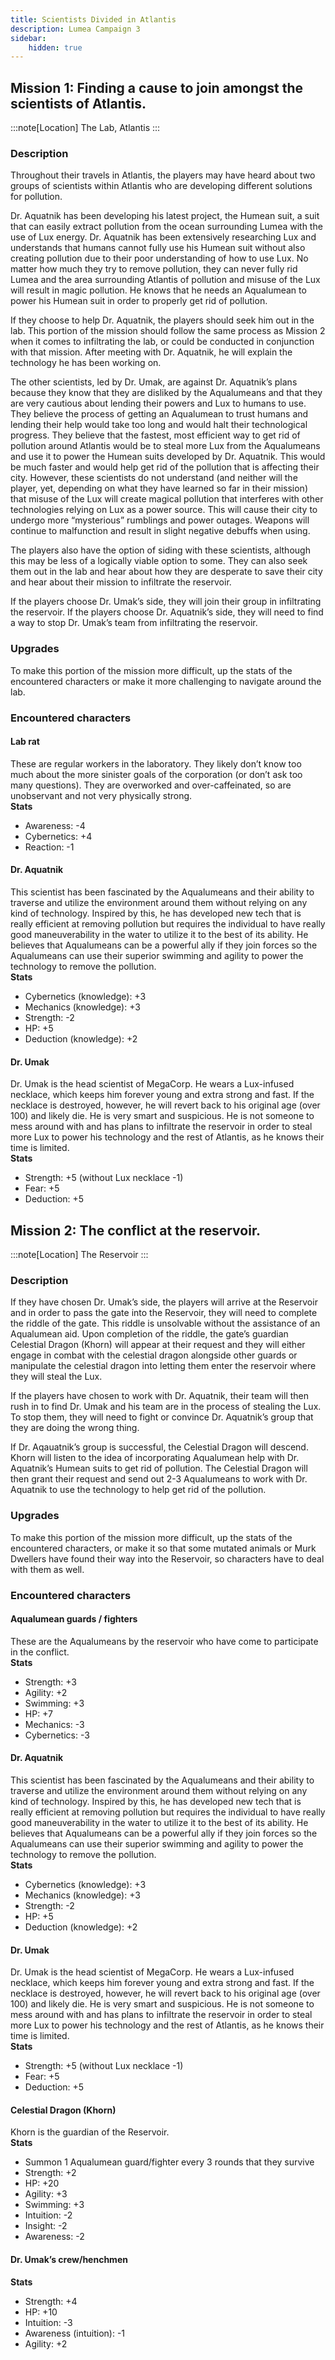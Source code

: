 ```yaml
---
title: Scientists Divided in Atlantis
description: Lumea Campaign 3
sidebar:
    hidden: true
---
```


## Mission 1: Finding a cause to join amongst the scientists of Atlantis.

:::note[Location]
The Lab, Atlantis
:::

### Description

Throughout their travels in Atlantis, the players may have heard about two groups of scientists within Atlantis who are developing different solutions for pollution.

Dr. Aquatnik has been developing his latest project, the Humean suit, a suit that can easily extract pollution from the ocean surrounding Lumea with the use of Lux energy. Dr. Aquatnik has been extensively researching Lux and understands that humans cannot fully use his Humean suit without also creating pollution due to their poor understanding of how to use Lux. No matter how much they try to remove pollution, they can never fully rid Lumea and the area surrounding Atlantis of pollution and misuse of the Lux will result in magic pollution. He knows that he needs an Aqualumean to power his Humean suit in order to properly get rid of pollution.

If they choose to help Dr. Aquatnik, the players should seek him out in the lab. This portion of the mission should follow the same process as Mission 2 when it comes to infiltrating the lab, or could be conducted in conjunction with that mission. After meeting with Dr. Aquatnik, he will explain the technology he has been working on.

The other scientists, led by Dr. Umak, are against Dr. Aquatnik’s plans because they know that they are disliked by the Aqualumeans and that they are very cautious about lending their powers and Lux to humans to use. They believe the process of getting an Aqualumean to trust humans and lending their help would take too long and would halt their technological progress. They believe that the fastest, most efficient way to get rid of pollution around Atlantis would be to steal more Lux from the Aqualumeans and use it to power the Humean suits developed by Dr. Aquatnik. This would be much faster and would help get rid of the pollution that is affecting their city. However, these scientists do not understand (and neither will the player, yet, depending on what they have learned so far in their mission) that misuse of the Lux will create magical pollution that interferes with other technologies relying on Lux as a power source. This will cause their city to undergo more “mysterious” rumblings and power outages. Weapons will continue to malfunction and result in slight negative debuffs when using.

The players also have the option of siding with these scientists, although this may be less of a logically viable option to some. They can also seek them out in the lab and hear about how they are desperate to save their city and hear about their mission to infiltrate the reservoir.

If the players choose Dr. Umak’s side, they will join their group in infiltrating the reservoir. If the players choose Dr. Aquatnik’s side, they will need to find a way to stop Dr. Umak’s team from infiltrating the reservoir.

### Upgrades
To make this portion of the mission more difficult, up the stats of the encountered characters or make it more challenging to navigate around the lab.


### Encountered characters
#### Lab rat
These are regular workers in the laboratory. They likely don’t know too much about the more sinister goals of the corporation (or don’t ask too many questions). They are overworked and over-caffeinated, so are unobservant and not very physically strong.  
**Stats**  
- Awareness: -4  
- Cybernetics: +4  
- Reaction: -1  

#### Dr. Aquatnik
This scientist has been fascinated by the Aqualumeans and their ability to traverse and utilize the environment around them without relying on any kind of technology. Inspired by this, he has developed new tech that is really efficient at removing pollution but requires the individual to have really good maneuverability in the water to utilize it to the best of its ability. He believes that Aqualumeans can be a powerful ally if they join forces so the Aqualumeans can use their superior swimming and agility to power the technology to remove the pollution.  
**Stats**  
- Cybernetics (knowledge): +3  
- Mechanics (knowledge): +3  
- Strength: -2  
- HP: +5  
- Deduction (knowledge): +2  

#### Dr. Umak
Dr. Umak is the head scientist of MegaCorp. He wears a Lux-infused necklace, which keeps him forever young and extra strong and fast. If the necklace is destroyed, however, he will revert back to his original age (over 100) and likely die. He is very smart and suspicious. He is not someone to mess around with and has plans to infiltrate the reservoir in order to steal more Lux to power his technology and the rest of Atlantis, as he knows their time is limited.  
**Stats**  
- Strength: +5 (without Lux necklace -1)  
- Fear: +5  
- Deduction: +5  

## Mission 2: The conflict at the reservoir.
:::note[Location]
The Reservoir
:::

### Description
If they have chosen Dr. Umak’s side, the players will arrive at the Reservoir and in order to pass the gate into the Reservoir, they will need to complete the riddle of the gate. This riddle is unsolvable without the assistance of an Aqualumean aid. Upon completion of the riddle, the gate’s guardian Celestial Dragon (Khorn) will appear at their request and they will either engage in combat with the celestial dragon alongside other guards or manipulate the celestial dragon into letting them enter the reservoir where they will steal the Lux.

If the players have chosen to work with Dr. Aquatnik, their team will then rush in to find Dr. Umak and his team are in the process of stealing the Lux. To stop them, they will need to fight or convince Dr. Aquatnik’s group that they are doing the wrong thing.

If Dr. Aqauatnik’s group is successful, the Celestial Dragon will descend. Khorn will listen to the idea of incorporating Aqualumean help with Dr. Aquatnik’s Humean suits to get rid of pollution. The Celestial Dragon will then grant their request and send out 2-3 Aqualumeans to work with Dr. Aquatnik to use the technology to help get rid of the pollution.

### Upgrades
To make this portion of the mission more difficult, up the stats of the encountered characters, or make it so that some mutated animals or Murk Dwellers have found their way into the Reservoir, so characters have to deal with them as well.

### Encountered characters
#### Aqualumean guards / fighters
These are the Aqualumeans by the reservoir who have come to participate in the conflict.  
**Stats**  
- Strength: +3  
- Agility: +2  
- Swimming: +3  
- HP: +7  
- Mechanics: -3  
- Cybernetics: -3  

#### Dr. Aquatnik
This scientist has been fascinated by the Aqualumeans and their ability to traverse and utilize the environment around them without relying on any kind of technology. Inspired by this, he has developed new tech that is really efficient at removing pollution but requires the individual to have really good maneuverability in the water to utilize it to the best of its ability. He believes that Aqualumeans can be a powerful ally if they join forces so the Aqualumeans can use their superior swimming and agility to power the technology to remove the pollution.  
**Stats**  
- Cybernetics (knowledge): +3  
- Mechanics (knowledge): +3  
- Strength: -2  
- HP: +5  
- Deduction (knowledge): +2  

#### Dr. Umak
Dr. Umak is the head scientist of MegaCorp. He wears a Lux-infused necklace, which keeps him forever young and extra strong and fast. If the necklace is destroyed, however, he will revert back to his original age (over 100) and likely die. He is very smart and suspicious. He is not someone to mess around with and has plans to infiltrate the reservoir in order to steal more Lux to power his technology and the rest of Atlantis, as he knows their time is limited.  
**Stats**  
- Strength: +5 (without Lux necklace -1)  
- Fear: +5  
- Deduction: +5  

#### Celestial Dragon (Khorn)
Khorn is the guardian of the Reservoir.  
**Stats**  
- Summon 1 Aqualumean guard/fighter every 3 rounds that they survive  
- Strength: +2  
- HP: +20  
- Agility: +3  
- Swimming: +3  
- Intuition: -2  
- Insight: -2  
- Awareness: -2  

#### Dr. Umak’s crew/henchmen
**Stats**  
- Strength: +4  
- HP: +10  
- Intuition: -3  
- Awareness (intuition): -1  
- Agility: +2  